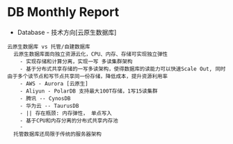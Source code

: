 DB Monthly Report
=================
* Database - 技术方向[云原生数据库]
```
云原生数据库 vs 托管/自建数据库 
  云原生数据库面向独立资源云化，CPU、内存、存储可实现独立弹性
    - 实现存储和计算分离，实现一写 多读集群架构
    - 基于分布式共享存储的一写多读架构，使得数据库的读能力可以快速Scale Out, 同时由于多个读节点和写节点共享同一份存储，降低成本，提升资源利用率
    - AWS - Aurora [云原生]
    - Aliyun - PolarDB 支持最大100T存储，1写15读集群
    - 腾讯 -- CynosDB 
    - 华为云 -- TaurusDB 
    - || 存在瓶颈: 内存弹性， 单点写入 
    - 基于CPU和内存分离的分布式共享内存池 
    -
  托管数据库还局限于传统的服务器架构
```
